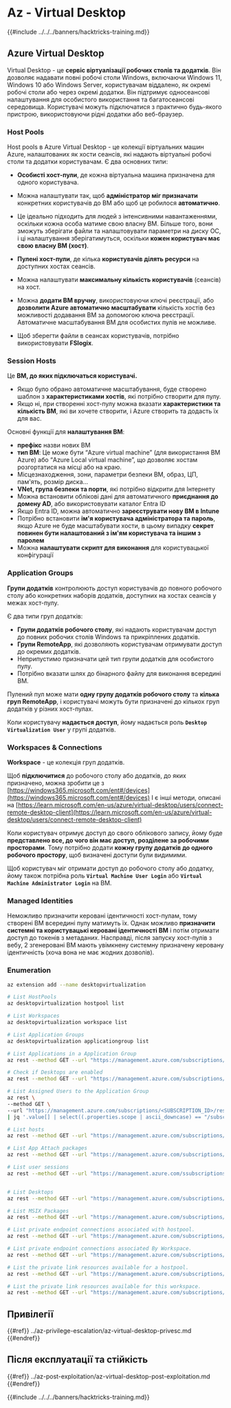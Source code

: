 # Az - Virtual Desktop

{{#include ../../../banners/hacktricks-training.md}}

## Azure Virtual Desktop

Virtual Desktop - це **сервіс віртуалізації робочих столів та додатків**. Він дозволяє надавати повні робочі столи Windows, включаючи Windows 11, Windows 10 або Windows Server, користувачам віддалено, як окремі робочі столи або через окремі додатки. Він підтримує односеансові налаштування для особистого використання та багатосеансові середовища. Користувачі можуть підключатися з практично будь-якого пристрою, використовуючи рідні додатки або веб-браузер.

### Host Pools

Host pools в Azure Virtual Desktop - це колекції віртуальних машин Azure, налаштованих як хости сеансів, які надають віртуальні робочі столи та додатки користувачам. Є два основних типи:

- **Особисті хост-пули**, де кожна віртуальна машина призначена для одного користувача.
- Можна налаштувати так, щоб **адміністратор міг призначати** конкретних користувачів до ВМ або щоб це робилося **автоматично**.
- Це ідеально підходить для людей з інтенсивними навантаженнями, оскільки кожна особа матиме свою власну ВМ. Більше того, вони зможуть зберігати файли та налаштовувати параметри на диску ОС, і ці налаштування зберігатимуться, оскільки **кожен користувач має свою власну ВМ (хост)**.

- **Пулені хост-пули**, де кілька **користувачів ділять ресурси** на доступних хостах сеансів.
- Можна налаштувати **максимальну кількість користувачів** (сеансів) на хост.
- Можна **додати ВМ вручну**, використовуючи ключі реєстрації, або **дозволити Azure автоматично масштабувати** кількість хостів без можливості додавання ВМ за допомогою ключа реєстрації. Автоматичне масштабування ВМ для особистих пулів не можливе.
- Щоб зберегти файли в сеансах користувачів, потрібно використовувати **FSlogix**.

### Session Hosts

Це **ВМ, до яких підключаться користувачі.**

- Якщо було обрано автоматичне масштабування, буде створено шаблон з **характеристиками хостів**, які потрібно створити для пулу.
- Якщо ні, при створенні хост-пулу можна вказати **характеристики та кількість ВМ**, які ви хочете створити, і Azure створить та додасть їх для вас.

Основні функції для **налаштування ВМ**:

- **префікс** назви нових ВМ
- **тип ВМ**: Це може бути “Azure virtual machine” (для використання ВМ Azure) або “Azure Local virtual machine”, що дозволяє хостам розгортатися на місці або на краю.
- Місцезнаходження, зони, параметри безпеки ВМ, образ, ЦП, пам'ять, розмір диска…
- **VNet, група безпеки та порти**, які потрібно відкрити для Інтернету
- Можна встановити облікові дані для автоматичного **приєднання до домену AD**, або використовувати каталог Entra ID
- Якщо Entra ID, можна автоматично **зареєструвати нову ВМ в Intune**
- Потрібно встановити **ім'я користувача адміністратора та пароль**, якщо Azure не буде масштабувати хости, в цьому випадку **секрет повинен бути налаштований з ім'ям користувача та іншим з паролем**
- Можна **налаштувати скрипт для виконання** для користувацької конфігурації

### Application Groups

**Групи додатків** контролюють доступ користувачів до повного робочого столу або конкретних наборів додатків, доступних на хостах сеансів у межах хост-пулу.

Є два типи груп додатків:

- **Групи додатків робочого столу**, які надають користувачам доступ до повних робочих столів Windows та прикріплених додатків.
- **Групи RemoteApp**, які дозволяють користувачам отримувати доступ до окремих додатків.
- Неприпустимо призначати цей тип групи додатків для особистого пулу.
- Потрібно вказати шлях до бінарного файлу для виконання всередині ВМ.

Пулений пул може мати **одну групу додатків робочого столу** та **кілька груп RemoteApp**, і користувачі можуть бути призначені до кількох груп додатків у різних хост-пулах.

Коли користувачу **надається доступ**, йому надається роль **`Desktop Virtualization User`** у групі додатків.

### Workspaces & Connections

**Workspace** - це колекція груп додатків.

Щоб **підключитися** до робочого столу або додатків, до яких призначено, можна зробити це з [https://windows365.microsoft.com/ent#/devices](https://windows365.microsoft.com/ent#/devices)
І є інші методи, описані на [https://learn.microsoft.com/en-us/azure/virtual-desktop/users/connect-remote-desktop-client](https://learn.microsoft.com/en-us/azure/virtual-desktop/users/connect-remote-desktop-client)

Коли користувач отримує доступ до свого облікового запису, йому буде **представлено все, до чого він має доступ, розділене за робочими просторами**. Тому потрібно додати **кожну групу додатків до одного робочого простору**, щоб визначені доступи були видимими.

Щоб користувач міг отримати доступ до робочого столу або додатку, йому також потрібна роль **`Virtual Machine User Login`** або **`Virtual Machine Administrator Login`** на ВМ.

### Managed Identities

Неможливо призначити керовані ідентичності хост-пулам, тому створені ВМ всередині пулу матимуть їх.
Однак можливо **призначити системні та користувацькі керовані ідентичності ВМ** і потім отримати доступ до токенів з метаданих. Насправді, після запуску хост-пулів з вебу, 2 згенеровані ВМ мають увімкнену системну призначену керовану ідентичність (хоча вона не має жодних дозволів).


### Enumeration
```bash
az extension add --name desktopvirtualization

# List HostPools
az desktopvirtualization hostpool list

# List Workspaces
az desktopvirtualization workspace list

# List Application Groups
az desktopvirtualization applicationgroup list

# List Applications in a Application Group
az rest --method GET --url "https://management.azure.com/subscriptions/{subscriptionId}/resourceGroups/{resourceGroupName}/providers/Microsoft.DesktopVirtualization/applicationGroups/{applicationGroupName}/applications?api-version=2024-04-03"

# Check if Desktops are enabled
az rest --method GET --url "https://management.azure.com/subscriptions/{subscriptionId}/resourceGroups/{resourceGroupName}/providers/Microsoft.DesktopVirtualization/applicationGroups/{applicationGroupName}/desktops?api-version=2024-04-03"

# List Assigned Users to the Application Group
az rest \
--method GET \
--url "https://management.azure.com/subscriptions/<SUBSCRIPTION_ID>/resourceGroups/<RESOURCE_GROUP_NAME>/providers/Microsoft.DesktopVirtualization/applicationGroups/<APP_GROUP_NAME>/providers/Microsoft.Authorization/roleAssignments?api-version=2022-04-01" \
| jq '.value[] | select((.properties.scope | ascii_downcase) == "/subscriptions/<subscription_id_in_lowercase>/resourcegroups/<resource_group_name_in_lowercase>/providers/microsoft.desktopvirtualization/applicationgroups/<app_group_name_in_lowercase>")'

# List hosts
az rest --method GET --url "https://management.azure.com/subscriptions/{subscriptionId}/resourceGroups/{resourceGroupName}/providers/Microsoft.DesktopVirtualization/hostPools/{hostPoolName}/sessionHosts?api-version=2024-04-03"

# List App Attach packages
az rest --method GET --url "https://management.azure.com/subscriptions/{subscriptionId}/resourceGroups/{resourceGroupName}/providers/Microsoft.DesktopVirtualization/appAttachPackages?api-version=2024-04-03"

# List user sessions
az rest --method GET --url "https://management.azure.com/ssubscriptions/{subscriptionId}/resourceGroups/{resourceGroupName}/providers/Microsoft.DesktopVirtualization/hostpools/{hostPoolName}/sessionhosts/{hostPoolHostName}/userSessions?api-version=2024-04-03"


# List Desktops
az rest --method GET --url "https://management.azure.com/subscriptions/{subscriptionId}/resourceGroups/{resourceGroupName}/providers/Microsoft.DesktopVirtualization/applicationGroups/{applicationGroupName}/desktops?api-version=2024-04-03"

# List MSIX Packages
az rest --method GET --url "https://management.azure.com/subscriptions/{subscriptionId}/resourcegroups/{resourceGroupName}/providers/Microsoft.DesktopVirtualization/hostPools/{hostPoolName}/msixPackages?api-version=2024-04-03"

# List private endpoint connections associated with hostpool.
az rest --method GET --url "https://management.azure.com/subscriptions/{subscriptionId}/resourceGroups/{resourceGroupName}/providers/Microsoft.DesktopVirtualization/hostPools/{hostPoolName}/privateEndpointConnections?api-version=2024-04-03"

# List private endpoint connections associated By Workspace.
az rest --method GET --url "https://management.azure.com/subscriptions/{subscriptionId}/resourceGroups/{resourceGroupName}/providers/Microsoft.DesktopVirtualization/workspaces/{workspaceName}/privateEndpointConnections?api-version=2024-04-03"

# List the private link resources available for a hostpool.
az rest --method GET --url "https://management.azure.com/subscriptions/{subscriptionId}/resourceGroups/{resourceGroupName}/providers/Microsoft.DesktopVirtualization/hostPools/{hostPoolName}/privateLinkResources?api-version=2024-04-03"

# List the private link resources available for this workspace.
az rest --method GET --url "https://management.azure.com/subscriptions/{subscriptionId}/resourceGroups/{resourceGroupName}/providers/Microsoft.DesktopVirtualization/workspaces/{workspaceName}/privateLinkResources?api-version=2024-04-03"
```
## Привілегії

{{#ref}}
../az-privilege-escalation/az-virtual-desktop-privesc.md
{{#endref}}

## Після експлуатації та стійкість

{{#ref}}
../az-post-exploitation/az-virtual-desktop-post-exploitation.md
{{#endref}}


{{#include ../../../banners/hacktricks-training.md}}

